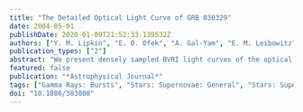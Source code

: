 ```yaml
---
title: "The Detailed Optical Light Curve of GRB 030329"
date: 2004-05-01
publishDate: 2020-01-09T21:52:33.139532Z
authors: ["Y. M. Lipkin", "E. O. Ofek", "A. Gal-Yam", "E. M. Leibowitz", "D. Poznanski", "S. Kaspi", "D. Polishook", "S. R. Kulkarni", "D. W. Fox", "E. Berger", "N. Mirabal", "J. Halpern", "M. Bureau", "K. Fathi", "P. A. Price", "B. A. Peterson", "A. Frebel", "B. Schmidt", "J. A. Orosz", "J. B. Fitzgerald", "J. S. Bloom", "P. G. van Dokkum", "C. D. Bailyn", "M. M. Buxton", "M. Barsony"]
publication_types: ["2"]
abstract: "We present densely sampled BVRI light curves of the optical transient associated with the gamma-ray burst (GRB) 030329, the result of a coordinated observing campaign conducted at five observatories. Augmented with published observations of this GRB, the compiled optical data set contains 2687 photometric measurements, obtained between 78 minutes and 79 days after the burst. This data set allows us to follow the photometric evolution of the transient with unprecedented detail. We use the data to constrain the light curve of the underlying supernova (SN) 2003dh and show that it evolved faster than and was probably somewhat fainter than the Type Ic SN 1998bw, associated with GRB 980425. We find that our data can be described by a broken power-law decay perturbed by a complex variable component. The early- and late-time decay slopes are determined to be α$_1$åisebox-0.5ex 1.1 and α$_2$i̊sebox-0.5ex 2. Assuming this single-break power-law model, we constrain the break to lie between rs̊ebox-0.5ex 3 and rae̊box-0.5ex 8 days after the burst. This simple, singly broken power-law model, derived only from the analysis of our optical observations, may also account for available multiband data, provided that the break happened raib̊ox-0.5ex 8 days after the burst. The more complex double-jet model of Berger et al. provides a comparable fit to the optical, X-ray, millimeter, and radio observations of this event. The unique early coverage available for this event allows us to trace the color evolution of the afterglow during the first hours after the burst. We detect a significant change in optical colors during the first day. Our color analysis is consistent with a cooling-break frequency sweeping through the optical band during the first day. The light curves of GRB 030329 reveal a rich array of variations, superposed over the mean power-law decay. We find that the early variations (&lt;raiso̊x-0.5ex 8 days after the burst) are asymmetric, with a steep rise followed by a relatively slower (by a factor of about 2) decline. The variations maintain a similar timescale during the first 4 days and then get significantly longer. The structure of these variations is similar to those previously detected in the afterglows of several GRBs."
featured: false
publication: "*Astrophysical Journal*"
tags: ["Gamma Rays: Bursts", "Stars: Supernovae: General", "Stars: Supernovae: Individual: Alphanumeric: SN 2003dh", "Astrophysics"]
doi: "10.1086/383000"
---
```


